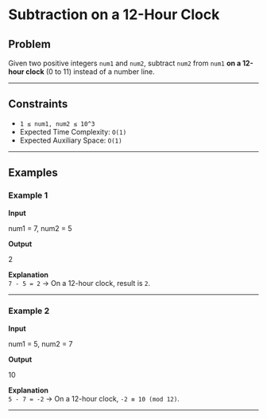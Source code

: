 # Subtraction on a 12-Hour Clock

## Problem
Given two positive integers `num1` and `num2`, subtract `num2` from `num1` **on a 12-hour clock** (0 to 11) instead of a number line.

---

## Constraints
- `1 ≤ num1, num2 ≤ 10^3`  
- Expected Time Complexity: `O(1)`  
- Expected Auxiliary Space: `O(1)`  

---

## Examples

### Example 1
**Input**  

num1 = 7, num2 = 5

**Output**  

2


**Explanation**  
`7 - 5 = 2` → On a 12-hour clock, result is `2`.

---

### Example 2
**Input**  

num1 = 5, num2 = 7

**Output**  

10


**Explanation**  
`5 - 7 = -2` → On a 12-hour clock, `-2 ≡ 10 (mod 12)`.

---
